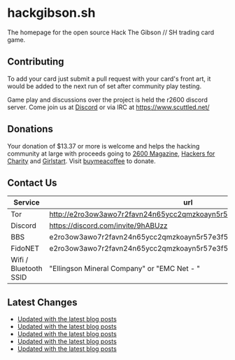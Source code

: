# hackgibson.sh
The homepage for the open source Hack The Gibson // SH trading card game.


## Contributing

To add your card just submit a pull request with your card's front art, it would be added to the next run of set after community play testing.

Game play and discussions over the project is held the r2600 discord server. Come join us at [Discord](https://discord.com/invite/9hABUzz) or via IRC at https://www.scuttled.net/


## Donations

Your donation of $13.37 or more is welcome and helps the hacking community at large with proceeds going to [2600 Magazine](https://2600.com/), [Hackers for Charity](https://hackersforcharity.org) and [Girlstart](https://girlstart.org).  Visit [buymeacoffee](https://www.buymeacoffee.com/hackgibson.sh) to donate.


## Contact Us

Service | url
-|-
Tor | http://e2ro3ow3awo7r2favn24n65ycc2qmzkoayn5r57e3f56nvjwdcgg32ad.onion
Discord | https://discord.com/invite/9hABUzz
BBS | e2ro3ow3awo7r2favn24n65ycc2qmzkoayn5r57e3f56nvjwdcgg32ad.onion:23
FidoNET | e2ro3ow3awo7r2favn24n65ycc2qmzkoayn5r57e3f56nvjwdcgg32ad.onion:24554
Wifi / Bluetooth SSID | "Ellingson Mineral Company" or "EMC Net - <fidonet address>"

## Latest Changes
<!-- BLOG-POST-LIST:START -->
- [Updated with the latest blog posts](https://github.com/DFW2600/hackgibson.sh/commit/f05bfd66a2b09d5f1b4bd113792531b3c4a6ebc9)
- [Updated with the latest blog posts](https://github.com/DFW2600/hackgibson.sh/commit/5f0037356da36f59611ab87630ac79ffe20b851b)
- [Updated with the latest blog posts](https://github.com/DFW2600/hackgibson.sh/commit/fac9cab3ccc71d5cbeaa9e0c3b1e4ffaef99eaff)
- [Updated with the latest blog posts](https://github.com/DFW2600/hackgibson.sh/commit/ae0e1ed770fd8e83dd56a46a1e3b32396d991e00)
- [Updated with the latest blog posts](https://github.com/DFW2600/hackgibson.sh/commit/c46ceb598a7fc56156a14daa991239c1481f367d)
<!-- BLOG-POST-LIST:END -->

